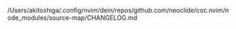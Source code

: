 /Users/akitoshiga/.config/nvim/dein/repos/github.com/neoclide/coc.nvim/node_modules/source-map/CHANGELOG.md